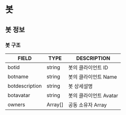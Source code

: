 # 봇
## 봇 정보
### 봇 구조
| FIELD | TYPE | DESCRIPTION |
|---------|-----------|-------------|
| botid     | string | 봇의 클라이언트 ID |
| botname     | string | 봇의 클라이언트 Name |
| botdescription     | string | 봇 상세설명 |
| botavatar     | string | 봇의 클라이언트 Avatar |
| owners     | Array[] | 공동 소유자 Array |



